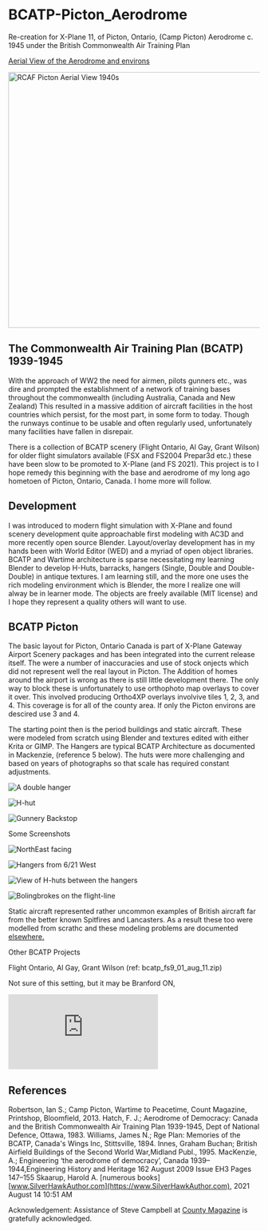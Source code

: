 # BCATP-Picton_Aerodrome

Re-creation for X-Plane 11, of Picton, Ontario, (Camp Picton) Aerodrome c. 1945 under the British Commonwealth Air Training Plan
 
[Aerial View of the Aerodrome and environs](https://en.wikipedia.org/wiki/CFB_Picton)
 
<a title="unknown.   Canada.   Department of National Defence., Public domain, via Wikimedia Commons" href="https://commons.wikimedia.org/wiki/File:RCAF_Picton_Aerial_View_1940s.jpg"><img width="512" alt="RCAF Picton Aerial View 1940s" src="https://upload.wikimedia.org/wikipedia/commons/thumb/8/88/RCAF_Picton_Aerial_View_1940s.jpg/512px-RCAF_Picton_Aerial_View_1940s.jpg"></a>

## The Commonwealth Air Training Plan (BCATP) 1939-1945

With the approach of WW2 the need for airmen, pilots gunners etc., was dire and prompted the establishment of a network of training bases throughout the commonwealth (including Australia, Canada and New Zealand) This resulted in a massive addition of aircraft facilities in the host countries which persist, for the most part, in some form to today. Though the runways continue to be usable and often regularly used, unfortunately many facilities have fallen in disrepair.

There is a collection of BCATP scenery (Flight Ontario, Al Gay, Grant Wilson) for older flight simulators available (FSX and FS2004 Prepar3d etc.) these have been slow to be promoted to X-Plane (and FS 2021).  This project is to I hope remedy this beginning with the base and aerodrome of my long ago hometoen of Picton, Ontario, Canada. I home more will follow.

## Development

I was introduced to modern flight simulation with X-Plane and found scenery development quite approachable first modeling with AC3D and more recently open source Blender. Layout/overlay development has in my hands been with World Editor (WED) and a myriad of open object libraries. BCATP and Wartime architecture is sparse necessitating my learning Blender to develop H-Huts, barracks, hangers (Single, Double and Double-Double) in antique textures. I am learning still, and the more one uses the rich modeling environment which is Blender, the more I realize one will alway be in learner mode. The objects are freely available (MIT license) and I hope they represent a quality others will want to use.

## BCATP Picton

The basic layout for Picton, Ontario Canada is part of X-Plane Gateway Airport Scenery packages and has been integrated into the current release itself. The were a number of inaccuracies and use of stock onjects which did not represent well the real layout in Picton. The Addition of homes around the airport is wrong as there is still little development there. The only way to block these is unfortunately to use orthophoto map overlays to cover it over. This involved producing Ortho4XP overlays involvive tiles 1, 2, 3, and 4. This coverage is for all of the county area. If only the Picton environs are descired use 3 and 4.

The starting point then is the period buildings and static aircraft. These were modeled from scratch using Blender and textures edited with either Krita or GIMP. The Hangers are typical BCATP Architecture as documented in Mackenzie, (reference 5 below). The huts were more challenging and based on years of photographs so that scale has required constant adjustments.

![A double hanger]("https://github.com/medmatix/BCATP-Picton_Aerodrome/blob/main/images/DoubleHangar.png")

![H-hut](https://www.visitpec.ca/wp-content/uploads/2018/05/Loch-Sloy11-300x225.jpg)

![Gunnery Backstop](https://upload.wikimedia.org/wikipedia/commons/e/ef/RCAF_Station_Picton_Gunnery_Backstop.JPG)

Some Screenshots

![NorthEast facing](https://github.com/medmatix/BCATP-Picton_Aerodrome/blob/main/images/VSL%20C-47%20-%202021-08-04%2012.14.49.png)

![Hangers from 6/21 West](https://github.com/medmatix/BCATP-Picton_Aerodrome/blob/main/images/VSL%20C-47%20-%202021-08-04%2012.16.55.png)

![View of H-huts between the hangers](https://github.com/medmatix/BCATP-Picton_Aerodrome/blob/main/images/VSL%20C-47%20-%202021-08-04%2012.18.16.png)

![Bolingbrokes on the flight-line](https://github.com/medmatix/BCATP-Picton_Aerodrome/blob/main/images/VSL%20C-47%20-%202021-08-04%2012.19.12.png)

Static aircraft represented rather uncommon examples of British aircraft far from the better known Spitfires and Lancasters. As a result these too were modelled from scrathc and these modeling problems are documented [elsewhere.](https://github.com/medmatix/Aircraft3D_Modeling)

Other BCATP Projects

Flight Ontario, Al Gay, Grant Wilson (ref: bcatp_fs9_01_aug_11.zip)

Not sure of this setting, but it may be Branford ON,

![bcatp_fs9_01_aug_11.zip](https://library.avsim.net/sendfile.php?Location=AVSIM&Proto=file&ImageID=289560)

## References

Robertson, Ian S.; Camp Picton, Wartime to Peacetime, Count Magazine, Printshop, Bloomfield, 2013.
Hatch, F. J.; Aerodrome of Democracy: Canada and the British Commonwealth Air Training Plan 1939-1945, Dept of National Defence, Ottawa, 1983.
Williams, James N.; Rge Plan: Memories of the BCATP, Canada's Wings Inc, Stittsville, 1894.
Innes, Graham Buchan; British Airfield Buildings of the Second World War,Midland Publ., 1995.
MacKenzie, A.; Engineering ‘the aerodrome of democracy’, Canada 1939–1944,Engineering History and Heritage 162 August 2009 Issue EH3 Pages 147–155
Skaarup, Harold A. [numerous books]   [www.SilverHawkAuthor.com](https://www.SilverHawkAuthor.com), 2021 August 14 10:51 AM

Acknowledgement: Assistance of Steve Campbell at [County Magazine](https://www.countymagazine.ca/) is gratefully acknowledged. 



